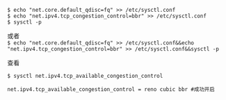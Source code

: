 ```
$ echo "net.core.default_qdisc=fq" >> /etc/sysctl.conf
$ echo "net.ipv4.tcp_congestion_control=bbr" >> /etc/sysctl.conf
$ sysctl -p
```
或者  
`
$ echo "net.core.default_qdisc=fq" >> /etc/sysctl.conf&&echo "net.ipv4.tcp_congestion_control=bbr" >> /etc/sysctl.conf&&sysctl -p
`  

查看  
```
$ sysctl net.ipv4.tcp_available_congestion_control

net.ipv4.tcp_available_congestion_control = reno cubic bbr #成功开启 
```

